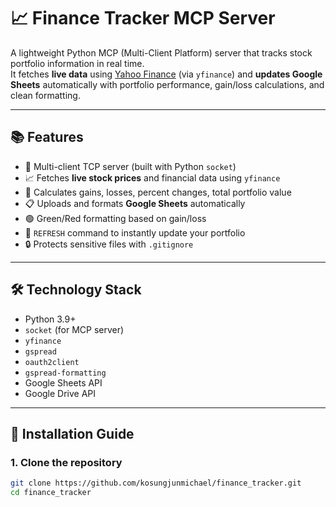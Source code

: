 # 📈 Finance Tracker MCP Server

A lightweight Python MCP (Multi-Client Platform) server that tracks stock portfolio information in real time.  
It fetches **live data** using [Yahoo Finance](https://finance.yahoo.com/) (via `yfinance`) and **updates Google Sheets** automatically with portfolio performance, gain/loss calculations, and clean formatting.

---

## 📚 Features

- 🛜 Multi-client TCP server (built with Python `socket`)
- 📈 Fetches **live stock prices** and financial data using `yfinance`
- 🧮 Calculates gains, losses, percent changes, total portfolio value
- 📋 Uploads and formats **Google Sheets** automatically
- 🟢 Green/Red formatting based on gain/loss
- 🔄 `REFRESH` command to instantly update your portfolio
- 🔒 Protects sensitive files with `.gitignore`

---

## 🛠️ Technology Stack

- Python 3.9+
- `socket` (for MCP server)
- `yfinance`
- `gspread`
- `oauth2client`
- `gspread-formatting`
- Google Sheets API
- Google Drive API

---

## 🚀 Installation Guide

### 1. Clone the repository
```bash
git clone https://github.com/kosungjunmichael/finance_tracker.git
cd finance_tracker
